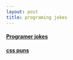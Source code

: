 ```yaml
---
layout: post
title: programing jokes
---
```


<h4><a href="http://www.hongkiat.com/blog/programming-jokes/">Programer jokes</a></h4>
<h4><a href="http://www.hongkiat.com/blog/funny-css-puns/">css puns</a></h4>